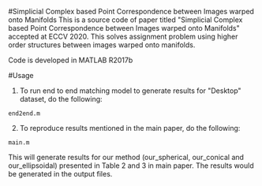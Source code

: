 #Simplicial Complex based Point Correspondence between Images warped onto Manifolds
This is a source code of paper titled "Simplicial Complex based Point Correspondence between Images warped onto Manifolds" accepted at ECCV 2020. This solves assignment problem using higher order structures between images warped onto manifolds.

Code is developed in MATLAB R2017b

#Usage
1. To run end to end matching model to generate results for "Desktop" dataset, do the following:
```
end2end.m
```
2. To reproduce results mentioned in the main paper, do the following:
```
main.m
```
This will generate results for our method (our_spherical, our_conical and our_ellipsoidal) presented in Table 2 and 3 in main paper. The results would be generated in the output files.



